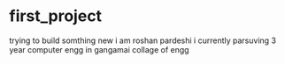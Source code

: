 # first_project
trying to build somthing new
i am roshan pardeshi i currently parsuving 3 year computer engg in gangamai collage of engg
